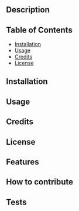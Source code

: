# 
  ## Description

 
## Table of Contents

- [Installation](#installation)
- [Usage](#usage)
- [Credits](#credits)
- [License](#license)

## Installation

## Usage

## Credits

## License

    

    

    

## Features

## How to contribute

## Tests
